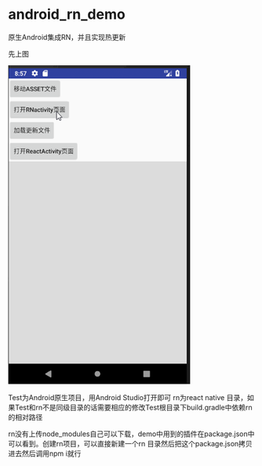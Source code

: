 # android_rn_demo
原生Android集成RN，并且实现热更新

先上图


![](https://github.com/yaozhukuang/android_rn_demo/blob/master/hotfix.gif)



Test为Android原生项目，用Android Studio打开即可
rn为react native 目录，如果Test和rn不是同级目录的话需要相应的修改Test根目录下build.gradle中依赖rn的相对路径

rn没有上传node_modules自己可以下载，demo中用到的插件在package.json中可以看到。创建rn项目，可以直接新建一个rn
目录然后把这个package.json拷贝进去然后调用npm i就行
